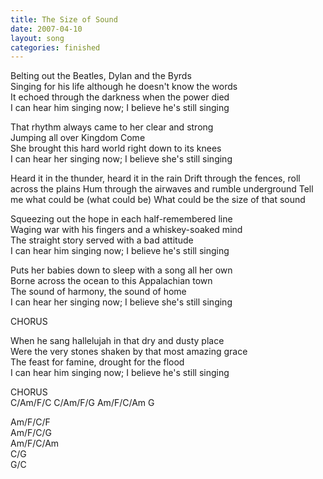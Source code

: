 ```yaml
---
title: The Size of Sound
date: 2007-04-10
layout: song
categories: finished
---
```

Belting out the Beatles, Dylan and the Byrds  
Singing for his life although he doesn't know the words  
It echoed through the darkness when the power died  
I can hear him singing now; I believe he's still singing

That rhythm always came to her clear and strong  
Jumping all over Kingdom Come  
She brought this hard world right down to its knees  
I can hear her singing now; I believe she's still singing

<div class="chorus">Heard it in the thunder, heard it in the rain  
Drift through the fences, roll across the plains  
Hum through the airwaves and rumble underground  
Tell me what could be (what could be)  
What could be the size of that sound</div>

Squeezing out the hope in each half-remembered line  
Waging war with his fingers and a whiskey-soaked mind  
The straight story served with a bad attitude  
I can hear him singing now; I believe he's still singing

Puts her babies down to sleep with a song all her own  
Borne across the ocean to this Appalachian town  
The sound of harmony, the sound of home  
I can hear her singing now; I believe she's still singing

<div class="chorus">CHORUS</div>

When he sang hallelujah in that dry and dusty place  
Were the very stones shaken by that most amazing grace  
The feast for famine, drought for the flood  
I can hear him singing now; I believe he's still singing

<div class="chorus">CHORUS</div>

<div class="chords">
C/Am/F/C  
C/Am/F/G  
Am/F/C/Am  
G  

Am/F/C/F  
Am/F/C/G  
Am/F/C/Am  
C/G  
G/C</div>
